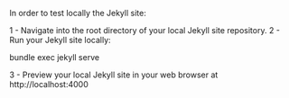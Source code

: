 In order to test locally the Jekyll site:

1 - Navigate into the root directory of your local Jekyll site repository.
2 - Run your Jekyll site locally:

bundle exec jekyll serve



3 - Preview your local Jekyll site in your web browser at http://localhost:4000
